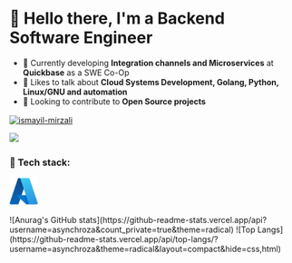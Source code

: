 <h1 aling="center">👻 Hello there, I'm a Backend Software Engineer</h1>


- 💾 Currently developing **Integration channels and Microservices** at **Quickbase** as a SWE Co-Op
- 🥸 Likes to talk about **Cloud Systems Development, Golang, Python, Linux/GNU and automation**
- 🤝 Looking to contribute to **Open Source projects**

<p align="left">
<a href="https://linkedin.com/in/mbozhilov" target="blank"><img align="center" src="https://raw.githubusercontent.com/rahuldkjain/github-profile-readme-generator/master/src/images/icons/Social/linked-in-alt.svg" alt="ismayil-mirzali" height="30" width="40" /></a>
</p>


![](https://komarev.com/ghpvc/?username=asynchroza)

<h3 align="left">🔩 Tech stack:</h3>
<p align="left">
<img src="https://github.com/devicons/devicon/blob/master/icons/azure/azure-original.svg" height="50px"/>
</p>
![Anurag's GitHub stats](https://github-readme-stats.vercel.app/api?username=asynchroza&count_private=true&theme=radical)
![Top Langs](https://github-readme-stats.vercel.app/api/top-langs/?username=asynchroza&theme=radical&layout=compact&hide=css,html)



